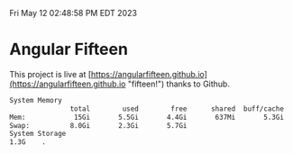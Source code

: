 Fri May 12 02:48:58 PM EDT 2023

# Angular Fifteen


This project is live at [https://angularfifteen.github.io](https://angularfifteen.github.io "fifteen!") thanks to Github.

```bash
System Memory
               total        used        free      shared  buff/cache   available
Mem:            15Gi       5.5Gi       4.4Gi       637Mi       5.3Gi       8.8Gi
Swap:          8.0Gi       2.3Gi       5.7Gi
System Storage
1.3G	.
